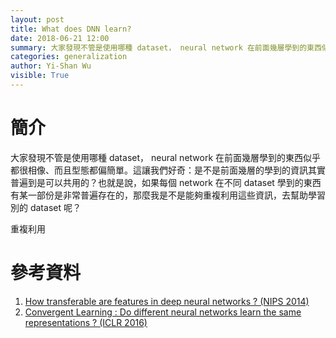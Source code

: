 ```yaml
---
layout: post
title: What does DNN learn?
date: 2018-06-21 12:00
summary: 大家發現不管是使用哪種 dataset， neural network 在前面幾層學到的東西似乎都很相像、而且型態都偏簡單。這讓我們好奇：是不是前面幾層的學到的資訊其實普遍到是可以共用的？
categories: generalization
author: Yi-Shan Wu
visible: True
---
```


# 簡介

大家發現不管是使用哪種 dataset， neural network 在前面幾層學到的東西似乎都很相像、而且型態都偏簡單。這讓我們好奇：是不是前面幾層的學到的資訊其實普遍到是可以共用的？也就是說，如果每個 network 在不同 dataset 學到的東西有某一部份是非常普遍存在的，那麼我是不是能夠重複利用這些資訊，去幫助學習別的 dataset 呢？

重複利用




# 參考資料

1. [How transferable are features in deep neural networks ? (NIPS 2014)](https://arxiv.org/abs/1411.1792)
1. [Convergent Learning : Do different neural networks learn the same representations ? (ICLR 2016)](https://arxiv.org/abs/1511.07543)



